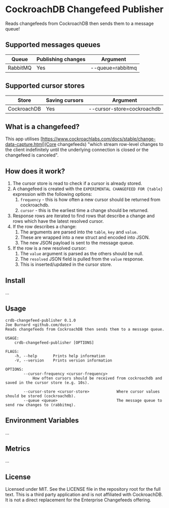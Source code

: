 # CockroachDB Changefeed Publisher
Reads changefeeds from CockroachDB then sends them to a message queue!

## Supported messages queues
| Queue    | Publishing changes | Argument         |
| -------- | ------------------ | ---------------- |
| RabbitMQ | Yes                | --queue=rabbitmq |

## Supported cursor stores
| Store       | Saving cursors | Argument                    |
| ----------- | -------------- | --------------------------- |
| CockroachDB | Yes            |  --cursor-store=cockroachdb |

## What is a changefeed?
This app utilises [https://www.cockroachlabs.com/docs/stable/change-data-capture.html](Core changefeeds) "which stream row-level changes to the client indefinitely until the underlying connection is closed or the changefeed is canceled".

## How does it work?
1. The cursor store is read to check if a cursor is already stored.
1. A changefeed is created with the `EXPERIMENTAL CHANGEFEED FOR {table}` expression with the following options:
    1. `frequency` - this is how often a new cursor should be returned from cockroachdb.
    1. `cursor` - this is the earliest time a change should be returned.
1. Response rows are iterated to find rows that describe a change and rows which have the latest resolved cursor.
1. If the row describes a change:
    1. The arguments are parsed into the `table`, `key` and `value`.
    1. These are wrapped into a new struct and encoded into JSON.
    1. The new JSON payload is sent to the message queue.
1. If the row is a new resolved cursor:
    1. The `value` argument is parsed as the others should be null.
    1. The `resolved` JSON field is pulled from the `value` response.
    1. This is inserted/updated in the cursor store.

## Install
...

## Usage
```
crdb-changefeed-publisher 0.1.0
Joe Burnard <github.com/ducc>
Reads changefeeds from CockroachDB then sends them to a message queue.

USAGE:
    crdb-changefeed-publisher [OPTIONS]

FLAGS:
    -h, --help       Prints help information
    -V, --version    Prints version information

OPTIONS:
        --cursor-frequency <cursor-frequency>
            How often cursors should be received from cockroachdb and saved in the cursor store (e.g. 10s).

        --cursor-store <cursor-store>            Where cursor values should be stored (cockroachdb).
        --queue <queue>                          The message queue to send row changes to (rabbitmq).
```

## Environment Variables
...

## Metrics
...

## License
Licensed under MIT. See the LICENSE file in the repository root for the full text.
This is a third party application and is not affiliated with CockroachDB. It is not a direct replacement for the Enterprise Changefeeds offering.
